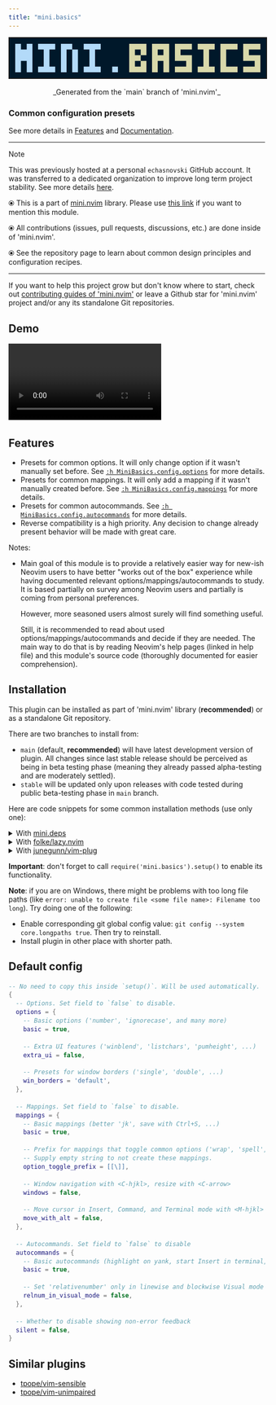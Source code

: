 ```yaml
---
title: "mini.basics"
---
```


<p align="center"> <img src="https://github.com/nvim-mini/assets/blob/main/logo-2/logo-basics_readme.png?raw=true" alt="mini.basics" style="max-width:100%;border:solid 2px"/> </p>
<p align="center">_Generated from the `main` branch of 'mini.nvim'_</p>


### Common configuration presets

See more details in [Features](#features) and [Documentation](../doc/mini-basics.qmd).

---

> [!NOTE]
> This was previously hosted at a personal `echasnovski` GitHub account. It was transferred to a dedicated organization to improve long term project stability. See more details [here](https://github.com/nvim-mini/mini.nvim/discussions/1970).

⦿ This is a part of [mini.nvim](https://github.com/nvim-mini/mini.nvim) library. Please use [this link](https://github.com/nvim-mini/mini.nvim/blob/main/readmes/mini-basics.md) if you want to mention this module.

⦿ All contributions (issues, pull requests, discussions, etc.) are done inside of 'mini.nvim'.

⦿ See the repository page to learn about common design principles and configuration recipes.

---

If you want to help this project grow but don't know where to start, check out [contributing guides of 'mini.nvim'](https://github.com/nvim-mini/mini.nvim/blob/main/CONTRIBUTING.md) or leave a Github star for 'mini.nvim' project and/or any its standalone Git repositories.

## Demo

![](https://github.com/nvim-mini/assets/blob/main/demo/demo-basics.mp4?raw=true)

## Features

- Presets for common options. It will only change option if it wasn't manually set before. See [`:h MiniBasics.config.options`](../doc/mini-basics.qmd#minibasics.config.options) for more details.
- Presets for common mappings. It will only add a mapping if it wasn't manually created before. See [`:h MiniBasics.config.mappings`](../doc/mini-basics.qmd#minibasics.config.mappings) for more details.
- Presets for common autocommands. See [`:h MiniBasics.config.autocommands`](../doc/mini-basics.qmd#minibasics.config.autocommands) for more details.
- Reverse compatibility is a high priority. Any decision to change already present behavior will be made with great care.

Notes:

- Main goal of this module is to provide a relatively easier way for new-ish Neovim users to have better "works out of the box" experience while having documented relevant options/mappings/autocommands to study. It is based partially on survey among Neovim users and partially is coming from personal preferences.

    However, more seasoned users almost surely will find something useful.

    Still, it is recommended to read about used options/mappings/autocommands and decide if they are needed. The main way to do that is by reading Neovim's help pages (linked in help file) and this module's source code (thoroughly documented for easier comprehension).

## Installation

This plugin can be installed as part of 'mini.nvim' library (**recommended**) or as a standalone Git repository.

There are two branches to install from:

- `main` (default, **recommended**) will have latest development version of plugin. All changes since last stable release should be perceived as being in beta testing phase (meaning they already passed alpha-testing and are moderately settled).
- `stable` will be updated only upon releases with code tested during public beta-testing phase in `main` branch.

Here are code snippets for some common installation methods (use only one):

<details>
<summary>With <a href="https://github.com/nvim-mini/mini.nvim/blob/main/readmes/mini-deps.md">mini.deps</a></summary>

- 'mini.nvim' library:

    | Branch | Code snippet                                  |
    |--------|-----------------------------------------------|
    | Main   | *Follow recommended ‘mini.deps’ installation* |
    | Stable | *Follow recommended ‘mini.deps’ installation* |

- Standalone plugin:

    | Branch | Code snippet                                                     |
    |--------|------------------------------------------------------------------|
    | Main   | `add(‘nvim-mini/mini.basics’)`                                   |
    | Stable | `add({ source = ‘nvim-mini/mini.basics’, checkout = ‘stable’ })` |

</details>

<details>
<summary>With <a href="https://github.com/folke/lazy.nvim">folke/lazy.nvim</a></summary>

- 'mini.nvim' library:

    | Branch | Code snippet                                  |
    |--------|-----------------------------------------------|
    | Main   | `{ 'nvim-mini/mini.nvim', version = false },` |
    | Stable | `{ 'nvim-mini/mini.nvim', version = '*' },`   |

- Standalone plugin:

    | Branch | Code snippet                                    |
    |--------|-------------------------------------------------|
    | Main   | `{ 'nvim-mini/mini.basics', version = false },` |
    | Stable | `{ 'nvim-mini/mini.basics', version = '*' },`   |

</details>

<details>
<summary>With <a href="https://github.com/junegunn/vim-plug">junegunn/vim-plug</a></summary>

- 'mini.nvim' library:

    | Branch | Code snippet                                         |
    |--------|------------------------------------------------------|
    | Main   | `Plug 'nvim-mini/mini.nvim'`                         |
    | Stable | `Plug 'nvim-mini/mini.nvim', { 'branch': 'stable' }` |

- Standalone plugin:

    | Branch | Code snippet                                           |
    |--------|--------------------------------------------------------|
    | Main   | `Plug 'nvim-mini/mini.basics'`                         |
    | Stable | `Plug 'nvim-mini/mini.basics', { 'branch': 'stable' }` |

</details>

**Important**: don't forget to call `require('mini.basics').setup()` to enable its functionality.

**Note**: if you are on Windows, there might be problems with too long file paths (like `error: unable to create file <some file name>: Filename too long`). Try doing one of the following:

- Enable corresponding git global config value: `git config --system core.longpaths true`. Then try to reinstall.
- Install plugin in other place with shorter path.

## Default config

```lua
-- No need to copy this inside `setup()`. Will be used automatically.
{
  -- Options. Set field to `false` to disable.
  options = {
    -- Basic options ('number', 'ignorecase', and many more)
    basic = true,

    -- Extra UI features ('winblend', 'listchars', 'pumheight', ...)
    extra_ui = false,

    -- Presets for window borders ('single', 'double', ...)
    win_borders = 'default',
  },

  -- Mappings. Set field to `false` to disable.
  mappings = {
    -- Basic mappings (better 'jk', save with Ctrl+S, ...)
    basic = true,

    -- Prefix for mappings that toggle common options ('wrap', 'spell', ...).
    -- Supply empty string to not create these mappings.
    option_toggle_prefix = [[\]],

    -- Window navigation with <C-hjkl>, resize with <C-arrow>
    windows = false,

    -- Move cursor in Insert, Command, and Terminal mode with <M-hjkl>
    move_with_alt = false,
  },

  -- Autocommands. Set field to `false` to disable
  autocommands = {
    -- Basic autocommands (highlight on yank, start Insert in terminal, ...)
    basic = true,

    -- Set 'relativenumber' only in linewise and blockwise Visual mode
    relnum_in_visual_mode = false,
  },

  -- Whether to disable showing non-error feedback
  silent = false,
}
```

## Similar plugins

- [tpope/vim-sensible](https://github.com/tpope/vim-sensible)
- [tpope/vim-unimpaired](https://github.com/tpope/vim-unimpaired)
